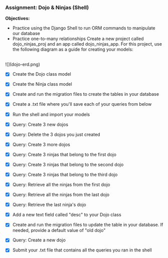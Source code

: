 ### Assignment: Dojo & Ninjas (Shell)

**Objectives:**

- Practice using the Django Shell to run ORM commands to manipulate our database
- Practice one-to-many relationships
Create a new project called dojo_ninjas_proj and an app called dojo_ninjas_app. For this project, use the following diagram as a guide for creating your models:
<br>
![](dojo-erd.png)




- [x] Create the Dojo class model


- [x] Create the Ninja class model

- [x] Create and run the migration files to create the tables in your database

- [x] Create a .txt file where you'll save each of your queries from below

- [x] Run the shell and import your models

- [x] Query: Create 3 new dojos

- [x] Query: Delete the 3 dojos you just created

- [x] Query: Create 3 more dojos

- [x] Query: Create 3 ninjas that belong to the first dojo

- [x] Query: Create 3 ninjas that belong to the second dojo

- [x] Query: Create 3 ninjas that belong to the third dojo


- [x] Query: Retrieve all the ninjas from the first dojo

- [x] Query: Retrieve all the ninjas from the last dojo

- [x] Query: Retrieve the last ninja's dojo


- [x] Add a new text field called "desc" to your Dojo class

- [x] Create and run the migration files to update the table in your database. If needed, provide a default value of "old dojo"

- [x] Query: Create a new dojo

- [x] Submit your .txt file that contains all the queries you ran in the shell